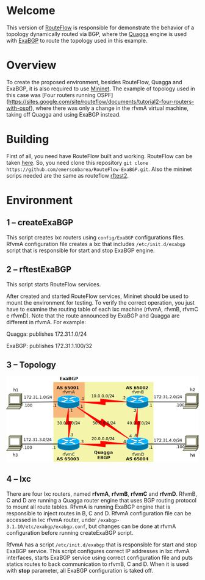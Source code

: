 # Welcome

This version of [RouteFlow](http://cpqd.github.io/RouteFlow/) is responsible for demonstrate the behavior of a topology dynamically routed via BGP, where the [Quagga](http://www.nongnu.org/quagga/) engine is used with [ExaBGP](https://code.google.com/p/exabgp/) to route the topology used in this example.

# Overview

To create the proposed environment, besides RouteFlow, Quagga and ExaBGP, it is also required to use [Mininet](http://mininet.org/). The example of topology used in this case was [Four routers running OSPF] (https://sites.google.com/site/routeflow/documents/tutorial2-four-routers-with-ospf), where there was only a change in the rfvmA virtual machine, taking off Quagga and using ExaBGP instead.

# Building

First of all, you need have RouteFlow built and working. RouteFlow can be taken [here](https://github.com/CPqD/RouteFlow/blob/master/README.md#building). So, you need clone this repository `git clone https://github.com/emersonbarea/RouteFlow-ExaBGP.git`. Also the mininet scrips needed are the same as routeflow [rftest2](https://sites.google.com/site/routeflow/documents/tutorial2-four-routers-with-ospf).

# Environment

## 1 – createExaBGP

This script creates lxc routers using `config/ExaBGP` configurations files. RfvmA configuration file creates a lxc that includes `/etc/init.d/exabgp` script that is responsible for start and stop ExaBGP engine.

## 2 – rftestExaBGP

This script starts RouteFlow services.

After created and started RouteFlow services, Mininet should be used to mount the environment for testing. To verify the correct operation, you just have to examine the routing table of each lxc machine (rfvmA, rfvmB, rfvmC e rfvmD). Note that the route announced by ExaBGP and Quagga are different in rfvmA. For example:

Quagga: publishes 172.31.1.0/24

ExaBGP: publishes 172.31.1.100/32

## 3 – Topology

![Topology](/RouteFlow-ExaBGP_Topology.png)


## 4 – lxc

There are four lxc routers, named **rfvmA**, **rfvmB**, **rfvmC** and **rfvmD**. RfvmB, C and D are running a Quagga router engine that uses BGP routing protocol to mount all route tables. RfvmA is running ExaBGP engine that is responsible to inject routes in B, C and D. RfvmA configuration file can be accessed in lxc rfvmA router, under `/exabgp-3.1.10/etc/exabgp/exabgp.conf`, but changes can be done at rfvmA configuration before running createExaBGP script.

RfvmA has a script `/etc/init.d/exabgp` that is responsible for start and stop ExaBGP service. This script configures correct IP addresses in lxc rfvmA interfaces, starts ExaBGP service using correct configuration file and puts statics routes to back communication to rfvmB, C and D. When it is used with **stop** parameter, all ExaBGP configuration is taked off.
